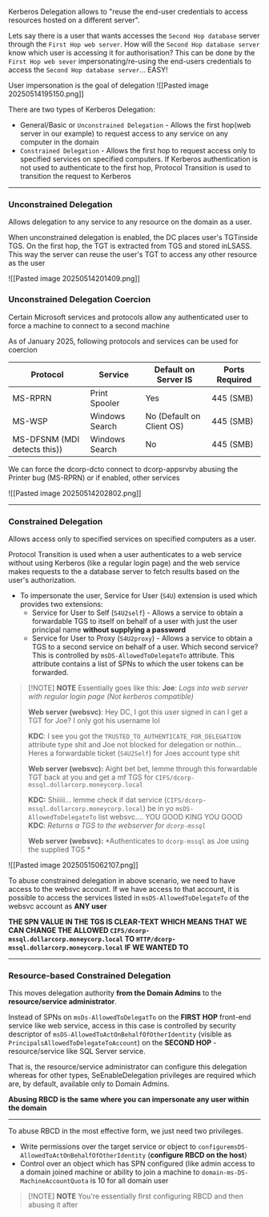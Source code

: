 Kerberos Delegation allows to "reuse the end-user credentials to access
resources hosted on a different server".

Lets say there is a user that wants accesses the `Second Hop database` server through the `First Hop web server`. How will the `Second Hop database server` know which user is accessing it for authorisation? This can be done by the `First Hop web sever` impersonating/re-using the end-users credentials to access the `Second Hop database server`... EASY!

User impersonation is the goal of delegation
![[Pasted image 20250514195150.png]]

There are two types of Kerberos Delegation:
- General/Basic or `Unconstrained Delegation` - Allows the first hop(web server in our example) to request access to any service on any computer in the domain
- `Constrained Delegation` - Allows the first hop to request access only to specified services on specified computers. If Kerberos authentication is not used to authenticate to the first hop, Protocol Transition is used to transition the request to Kerberos

---
### Unconstrained Delegation
Allows delegation to any service to any resource on the domain as a
user.

When unconstrained delegation is enabled, the DC places user's TGTinside TGS. On the first hop, the TGT is extracted from TGS and stored inLSASS. This way the server can reuse the user's TGT to access any other resource as the user

![[Pasted image 20250514201409.png]]

### Unconstrained Delegation Coercion
Certain Microsoft services and protocols allow any authenticated user to force a machine to connect to a second machine

As of January 2025, following protocols and services can be used for coercion

| Protocol                     | Service        | Default on Server IS      | Ports Required |
| ---------------------------- | -------------- | ------------------------- | -------------- |
| MS-RPRN                      | Print Spooler  | Yes                       | 445 (SMB)      |
| MS-WSP                       | Windows Search | No (Default on Client OS) | 445 (SMB)      |
| MS-DFSNM (MDI detects this)) | Windows Search | No                        | 445 (SMB)      |
We can force the dcorp-dcto connect to dcorp-appsrvby abusing the Printer bug (MS-RPRN) or if enabled, other services

![[Pasted image 20250514202802.png]]

---
### Constrained Delegation
Allows access only to specified services on specified computers as a
user.

Protocol Transition is used when a user authenticates to a web service without using Kerberos (like a regular login page) and the web service makes requests to the a database server to fetch results based on the user's authorization.

- To impersonate the user, Service for User (`S4U`) extension is used which provides two extensions:
	- Service for User to Self (`S4U2self`) - Allows a service to obtain a forwardable TGS to itself on behalf of a user with just the user principal name **without supplying a password**
	- Service for User to Proxy (`S4U2proxy`) - Allows a service to obtain a TGS to a second service on behalf of a user. Which second service? This is controlled by `msDS-AllowedToDelegateTo` attribute. This attribute contains a list of SPNs to which the user tokens can be forwarded.


> [!NOTE] **NOTE**
> Essentially goes like this:
> **Joe**: *Logs into web server with regular login page (Not kerberos compatible)*
> 
> **Web server (websvc)**: Hey DC, I got this user signed in can I get a TGT for Joe? I only got his username lol
> 
> **KDC**: I see you got the `TRUSTED_TO_AUTHENTICATE_FOR_DELEGATION` attribute type shit and Joe not blocked for delegation or nothin... Heres a forwardable ticket (`S4U2Self`) for Joes account type shit
> 
> **Web server (websvc):** Aight bet bet, lemme through this forwardable TGT back at you and get a mf TGS for `CIFS/dcorp-mssql.dollarcorp.moneycorp.local`
> 
> **KDC:** Shiiiii... lemme check if dat service (`CIFS/dcorp-mssql.dollarcorp.moneycorp.local`) be in yo `msDS-AllowedToDelegateTo` list websvc.... YOU GOOD KING YOU GOOD
> **KDC**: *Returns a TGS to the webserver for `dcorp-mssql`*
> 
> **Web server (websvc):** *Authenticates to `dcorp-mssql` as Joe using the supplied TGS *
> 


![[Pasted image 20250515062107.png]]

To abuse constrained delegation in above scenario, we need to have access to the websvc account. If we have access to that account, it is possible to access the services listed in `msDS-AllowedToDelegateTo` of the websvc account as **ANY user**

**THE SPN VALUE IN THE TGS IS CLEAR-TEXT WHICH MEANS THAT WE CAN CHANGE THE ALLOWED `CIFS/dcorp-mssql.dollarcorp.moneycorp.local` TO `HTTP/dcorp-mssql.dollarcorp.moneycorp.local` IF WE WANTED TO** 

---
### Resource-based Constrained Delegation
This moves delegation authority **from the Domain Admins** to the **resource/service administrator**.

Instead of SPNs on `msDs-AllowedToDelegatTo` on the **FIRST HOP**  front-end service like web service, access in this case is controlled by security descriptor of `msDS-AllowedToActOnBehalfOfOtherIdentity` (visible as `PrincipalsAllowedToDelegateToAccount`) on the **SECOND HOP** - resource/service like SQL Server service.

That is, the resource/service administrator can configure this delegation
whereas for other types, SeEnableDelegation privileges are required
which are, by default, available only to Domain Admins.

**Abusing RBCD is the same where you can impersonate any user within the domain**

---
To abuse RBCD in the most effective form, we just need two privileges.
- Write permissions over the target service or object to `configuremsDS-AllowedToActOnBehalfOfOtherIdentity` (**configure RBCD on the host**)
- Control over an object which has SPN configured (like admin access to a domain joined machine or ability to join a machine to `domain-ms-DS-MachineAccountQuota` is 10 for all domain user

> [!NOTE] **NOTE**
> You're essentially first configuring RBCD and then abusing it after

